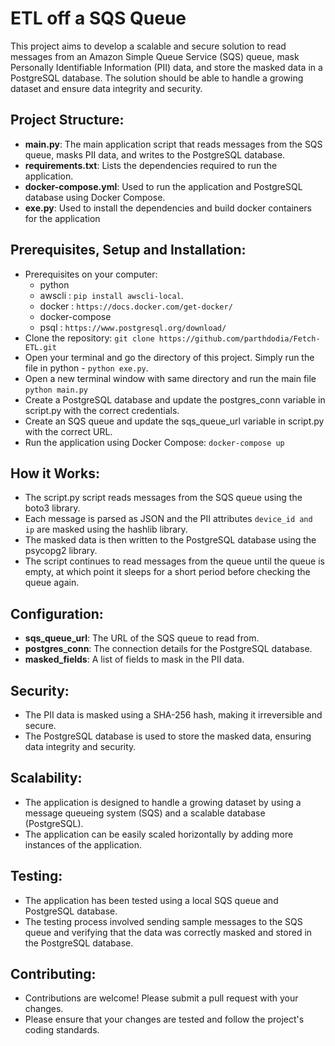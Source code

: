 #  ETL off a SQS Queue

This project aims to develop a scalable and secure solution to read messages from an Amazon Simple Queue Service (SQS) queue, mask Personally Identifiable Information (PII) data, and store the masked data in a PostgreSQL database. The solution should be able to handle a growing dataset and ensure data integrity and security.


## Project Structure:

- **main.py**: The main application script that reads messages from the SQS queue, masks PII data, and writes to the PostgreSQL database.<br>
- **requirements.txt**: Lists the dependencies required to run the application.<br>
- **docker-compose.yml**: Used to run the application and PostgreSQL database using Docker Compose.<br>
- **exe.py**: Used to install the dependencies and build docker containers for the application


## Prerequisites, Setup and Installation:

- Prerequisites on your computer:
  - python
  - awscli : `pip install awscli-local`.
  - docker : `https://docs.docker.com/get-docker/`
  - docker-compose
  - psql : `https://www.postgresql.org/download/`
- Clone the repository: `git clone https://github.com/parthdodia/Fetch-ETL.git` <br>
- Open your terminal and go the directory of this project. Simply run the file in python - `python exe.py`. <br>
- Open a new terminal window with same directory and run the main file `python main.py` <br>
- Create a PostgreSQL database and update the postgres_conn variable in script.py with the correct credentials. <br>
- Create an SQS queue and update the sqs_queue_url variable in script.py with the correct URL. <br>
- Run the application using Docker Compose: `docker-compose up` <br>


## How it Works:

- The script.py script reads messages from the SQS queue using the boto3 library.<br>
- Each message is parsed as JSON and the PII attributes `device_id and ip` are masked using the hashlib library.<br>
- The masked data is then written to the PostgreSQL database using the psycopg2 library.<br>
- The script continues to read messages from the queue until the queue is empty, at which point it sleeps for a short period before checking the queue again. <br>


## Configuration:

- **sqs_queue_url**: The URL of the SQS queue to read from. <br>
- **postgres_conn**: The connection details for the PostgreSQL database. <br>
- **masked_fields**: A list of fields to mask in the PII data. <br>


## Security:

- The PII data is masked using a SHA-256 hash, making it irreversible and secure. <br>
- The PostgreSQL database is used to store the masked data, ensuring data integrity and security.<br>


## Scalability:

- The application is designed to handle a growing dataset by using a message queueing system (SQS) and a scalable database (PostgreSQL).<br>
- The application can be easily scaled horizontally by adding more instances of the application.<br>


## Testing:

- The application has been tested using a local SQS queue and PostgreSQL database.<br>
- The testing process involved sending sample messages to the SQS queue and verifying that the data was correctly masked and stored in the PostgreSQL database.<br>


## Contributing:

- Contributions are welcome! Please submit a pull request with your changes.<br>
- Please ensure that your changes are tested and follow the project's coding standards.<br>


